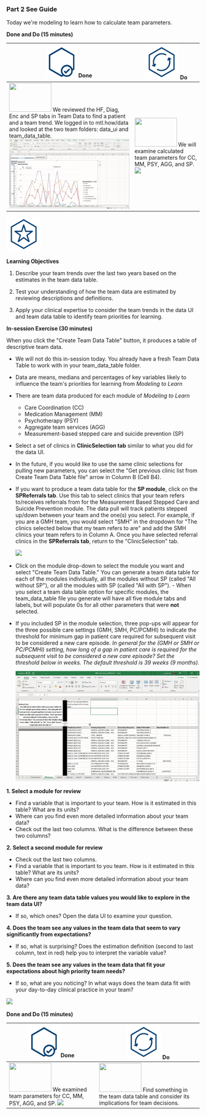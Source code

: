 ### Part 2 See Guide

Today we're modeling to learn how to calculate team parameters.

**Done and Do (15 minutes)**

<!-- Do/Done Tables -->
| [<img src = "https://github.com/lzim/teampsd/blob/master/resources/icons/done.png?raw=true" height = "80" width = "80">](#.) **Done** | [<img src = "https://github.com/lzim/teampsd/blob/master/resources/icons/do.png?raw=true" height = "90" width = "90">](#.) **Do** |
| --- | --- |
| [<img src = "https://raw.githubusercontent.com/lzim/teampsd/master/resources/logos/mtl_how_data_sm.png?raw=true" height = "75" width = "110">](http://mtl.how/data) We reviewed the HF, Diag, Enc and SP tabs in Team Data to find a patient and a team trend. We logged in to mtl.how/data and looked at the two team folders: data_ui and team_data_table. [![](https://github.com/lzim/teampsd/blob/master/resources/gifs/mtl_2.0/session2_data_ui_4_viz_diag.gif?raw=true)](#.)|  [<img src = "https://raw.githubusercontent.com/lzim/teampsd/master/resources/logos/mtl_how_data_sm.png?raw=true" height = "75" width = "110">](http://mtl.how/data) We will examine calculated team parameters for CC, MM, PSY, AGG, and SP. [![](https://github.com/lzim/teampsd/blob/master/resources/gifs/mtl_2.0/session3_data_ui_params.gif?raw=true)](#.)|

<!-- Learning Objectives Icon -->
[<img src = "https://github.com/lzim/teampsd/blob/master/resources/icons/learning_objectives.png?raw=true" height = "90" width = "90" style ="display: inline-block"/>](#.)

**Learning Objectives**

1. Describe your team trends over the last two years based on the estimates in the team data table.

2. Test your understanding of how the team data are estimated by reviewing descriptions and definitions.

3. Apply your clinical expertise to consider the team trends in the data UI and team data table to identify team priorities for learning.

**In-session Exercise (30 minutes)**

When you click the "Create Team Data Table" button, it produces a table of descriptive team data.

- We will not do this in-session today. You already have a fresh Team Data Table to work with in your team_data_table folder.  

- Data are means, medians and percentages of key variables likely to influence the team's priorities for learning from *Modeling to Learn*  

- There are team data produced for each module of *Modeling to Learn*
  - Care Coordination (CC)
  - Medication Management (MM)
  - Psychotherapy (PSY)
  - Aggregate team services (AGG)
  - Measurement-based stepped care and suicide prevention (SP)  

- Select a set of clinics in **ClinicSelection tab** similar to what you did for the data UI.  

- In the future, if you would like to use the same clinic selections for pulling new parameters, you can select the "Get previous clinic list from Create Team Data Table file" arrow in Column B (Cell B4).  

- If you want to produce a team data table for the **SP module**, click on the **SPReferrals tab**. Use this tab to select clinics that your team refers to/receives referrals from for the Measurement Based Stepped Care and Suicide Prevention module. The data pull will track patients stepped up/down between your team and the one(s) you select. For example, if you are a GMH team, you would select "SMH" in the dropdown for "The clinics selected below that my team refers to are" and add the SMH clinics your team refers to in Column A. Once you have selected referral clinics in the **SPReferrals tab**, return to the "ClinicSelection" tab.  

    [![](https://github.com/lzim/teampsd/blob/master/resources/gifs/mtl_2.0/spreferrals_tabs.gif?raw=true)](#DontLink)  

- Click on the module drop-down to select the module you want and select "Create Team Data Table." You can generate a team data table for each of the modules individually, all the modules without SP (called "All without SP"), or all the modules with SP (called "All with SP"). - When you select a team data table option for specific modules, the team_data_table file you generate will have all five module tabs and labels, but will populate 0s for all other parameters that were **not** selected.  

- If you included SP in the module selection, three pop-ups will appear for the three possible care settings (GMH, SMH, PC/PCMHI) to indicate the threshold for minimum gap in patient care required for subsequent visit to be considered a new care episode. *In general for the (GMH or SMH or PC/PCMHI) setting, how long of a gap in patient care is required for the subsequent visit to be considered a new care episode? Set the threshold below in weeks. The default threshold is 39 weeks (9 months).*  

    [![](https://github.com/lzim/teampsd/blob/master/resources/gifs/mtl_2.0/three_pop_ups.gif?raw=true)](#DontLink)

**1. Select a module for review**

- Find a variable that is important to your team. How is it estimated in this table? What are its units?
- Where can you find even more detailed information about your team data?
- Check out the last two columns. What is the difference between these two columns?

**2. Select a second module for review**

- Check out the last two columns.
- Find a variable that is important to you team. How is it estimated in this table? What are its units?
- Where can you find even more detailed information about your team data?

**3. Are there any team data table values you would like to explore in the team data UI?**

- If so, which ones? Open the data UI to examine your question.

**4. Does the team see any values in the team data that seem to vary significantly from expectations?**

- If so, what is surprising? Does the estimation definition (second to last column, text in red) help you to interpret the variable value?

**5. Does the team see any values in the team data that fit your expectations about high priority team needs?**

- If so, what are you noticing? In what ways does the team data fit with your day-to-day clinical practice in your team?

[![](https://github.com/lzim/teampsd/blob/master/resources/gifs/mtl_2.0/session3_data_ui_params.gif?raw=true)](#DontLink)

**Done and Do (15 minutes)**

<!-- Do/Done Tables -->
| [<img src = "https://github.com/lzim/teampsd/blob/master/resources/icons/done.png?raw=true" height = "80" width = "80">](#.) **Done** | [<img src = "https://github.com/lzim/teampsd/blob/master/resources/icons/do.png?raw=true" height = "90" width = "90">](#.) **Do** |
| --- | --- |
| [<img src = "https://raw.githubusercontent.com/lzim/teampsd/master/resources/logos/mtl_how_data_sm.png?raw=true" height = "75" width = "110">](http://mtl.how/data)  We examined team parameters for CC, MM, PSY, AGG, and SP. [![](https://github.com/lzim/teampsd/blob/master/resources/gifs/mtl_2.0/session3_data_ui_params.gif?raw=true)](#.) |  [<img src = "https://raw.githubusercontent.com/lzim/teampsd/master/resources/logos/mtl_how_data_sm.png?raw=true" height = "75" width = "110">](http://mtl.how/data) Find something in the team data table and consider its implications for team decisions.|

